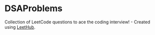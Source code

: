 # DSAProblems
Collection of LeetCode questions to ace the coding interview! - Created using [LeetHub](https://github.com/QasimWani/LeetHub).
